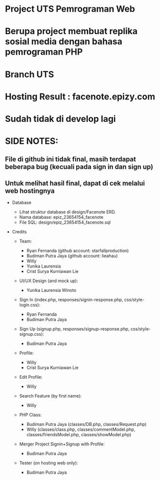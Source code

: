 # Project UTS Pemrograman Web
# Berupa project membuat replika sosial media dengan bahasa pemrograman PHP
# Branch UTS
# Hosting Result : facenote.epizy.com
# Sudah tidak di develop lagi
# SIDE NOTES:
  ## File di github ini tidak final, masih terdapat beberapa bug (kecuali pada sign in dan sign up)
  ## Untuk melihat hasil final, dapat di cek melalui web hostingnya


* Database
  * Lihat struktur database di design/Facenote ERD.
  * Nama database: epiz_23654154_facenote
  * File SQL: design/epiz_23654154_facenote.sql

* Credits
  * Team:
    * Ryan Fernanda (github account: starfallproduction)
    * Budiman Putra Jaya (github account: lieahau)
    * Willy
    * Yunika Laurensia
    * Crist Surya Kurniawan Lie

  * UI/UX Design (and mock up):
    * Yunika Laurensia Winoto
    
  * Sign In (index.php, responses/signin-response.php, css/style-login.css):
    * Ryan Fernanda
    * Budiman Putra Jaya
    
  * Sign Up (signup.php, responses/signup-response.php, css/style-signup.css):
    * Budiman Putra Jaya
    
  * Profile:
    * Willy
    * Crist Surya Kurniawan Lie
    
  * Edit Profile:
    * Willy

  * Search Feature (by first name):
    * Willy

  * PHP Class:
    * Budiman Putra Jaya  (classes/DB.php, classes/Request.php)
    * Willy (classes/class.php, classes/commentModel.php, classes/friendsModel.php, classes/showModel.php)

  * Merger Project Signin+Signup with Profile:
    * Budiman Putra Jaya

  * Tester (on hosting web only):
    * Budiman Putra Jaya
